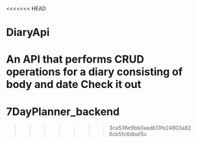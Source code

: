 <<<<<<< HEAD
# DiaryApi
An API that performs CRUD operations for a diary consisting of body and date
Check it out
=======
# 7DayPlanner_backend
>>>>>>> 3ca536e9bb0aadb13fe24803a826cb5fc6dbaf5c
